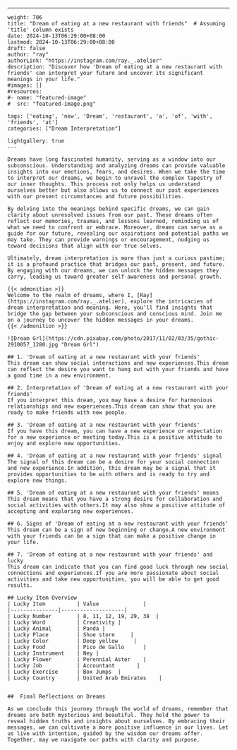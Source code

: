 ---
    weight: 706
    title: "Dream of eating at a new restaurant with friends"  # Assuming 'title' column exists
    date: 2024-10-13T06:29:00+08:00
    lastmod: 2024-10-13T06:29:00+08:00
    draft: false
    author: "ray"
    authorLink: "https://instagram.com/ray._.atelier"
    description: "Discover how 'Dream of eating at a new restaurant with friends' can interpret your future and uncover its significant meanings in your life."
    #images: []
    #resources:
    #- name: "featured-image"
    #  src: "featured-image.png"
    
    tags: ['eating', 'new', 'Dream', 'restaurant', 'a', 'of', 'with', 'friends', 'at']
    categories: ["Dream Interpretation"]
    
    lightgallery: true
    ---
    
    Dreams have long fascinated humanity, serving as a window into our subconscious. Understanding and analyzing dreams can provide valuable insights into our emotions, fears, and desires. When we take the time to interpret our dreams, we begin to unravel the complex tapestry of our inner thoughts. This process not only helps us understand ourselves better but also allows us to connect our past experiences with our present circumstances and future possibilities.
    
    By delving into the meanings behind specific dreams, we can gain clarity about unresolved issues from our past. These dreams often reflect our memories, traumas, and lessons learned, reminding us of what we need to confront or embrace. Moreover, dreams can serve as a guide for our future, revealing our aspirations and potential paths we may take. They can provide warnings or encouragement, nudging us toward decisions that align with our true selves.
    
    Ultimately, dream interpretation is more than just a curious pastime; it is a profound practice that bridges our past, present, and future. By engaging with our dreams, we can unlock the hidden messages they carry, leading us toward greater self-awareness and personal growth.
    
    {{< admonition >}}
    Welcome to the realm of dreams, where I, [Ray](https://instagram.com/ray._.atelier), explore the intricacies of dream interpretation and meaning. Here, you’ll find insights that bridge the gap between your subconscious and conscious mind. Join me on a journey to uncover the hidden messages in your dreams.
    {{< /admonition >}}
    
    ![Dream Grl](https://cdn.pixabay.com/photo/2017/11/02/03/35/gothic-2910057_1280.jpg "Dream Grl")
    
    ## 1. 'Dream of eating at a new restaurant with your friends'
    This dream can show social interactions and new experiences.This dream can reflect the desire you want to hang out with your friends and have a good time in a new environment.
    
    ## 2. Interpretation of 'Dream of eating at a new restaurant with your friends'
    If you interpret this dream, you may have a desire for harmonious relationships and new experiences.This dream can show that you are ready to make friends with new people.
    
    ## 3. 'Dream of eating at a new restaurant with your friends'
    If you have this dream, you can have a new experience or expectation for a new experience or meeting today.This is a positive attitude to enjoy and explore new opportunities.
    
    ## 4. 'Dream of eating at a new restaurant with your friends' signal
    The signal of this dream can be a desire for your social connection and new experience.In addition, this dream may be a signal that it provides opportunities to be with others and is ready to try and explore new things.
    
    ## 5. 'Dream of eating at a new restaurant with your friends' means
    This dream means that you have a strong desire for collaboration and social activities with others.It may also show a positive attitude of accepting and exploring new experiences.
    
    ## 6. Signs of 'Dream of eating at a new restaurant with your friends'
    This dream can be a sign of new beginning or change.A new environment with your friends can be a sign that can make a positive change in your life.
    
    ## 7. 'Dream of eating at a new restaurant with your friends' and lucky
    This dream can indicate that you can find good luck through new social connections and experiences.If you are more passionate about social activities and take new opportunities, you will be able to get good results.
    
    ## Lucky Item Overview
    | Lucky Item          | Value              |
    |---------------|--------------------|
    | Lucky Number        | 8, 11, 12, 19, 29, 38  |
    | Lucky Word          | Creativity |
    | Lucky Animal        | Panda |
    | Lucky Place         | Shoe store     |
    | Lucky Color         | Deep yellow     |
    | Lucky Food          | Pico de Gallo      |
    | Lucky Instrument    | Ney |
    | Lucky Flower        | Perennial Aster    |
    | Lucky Job           | Accountant       |
    | Lucky Exercise      | Box Jumps  |
    | Lucky Country       | United Arab Emirates    |
    
    
    ##  Final Reflections on Dreams
    
    As we conclude this journey through the world of dreams, remember that dreams are both mysterious and beautiful. They hold the power to reveal hidden truths and insights about ourselves. By embracing their messages, we can cultivate a more positive influence in our lives. Let us live with intention, guided by the wisdom our dreams offer. Together, may we navigate our paths with clarity and purpose.
    